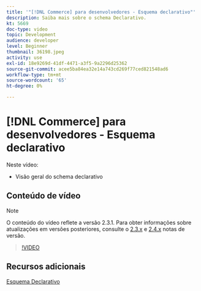 ```yaml
---
title: '"[!DNL Commerce] para desenvolvedores - Esquema declarativo"'
description: Saiba mais sobre o schema Declarativo.
kt: 5669
doc-type: video
topic: Development
audience: developer
level: Beginner
thumbnail: 36198.jpeg
activity: use
exl-id: 18e9269d-41df-4471-a3f5-9a2296d25362
source-git-commit: acee5ba84ea32e14a743cd269f77ced821548ad6
workflow-type: tm+mt
source-wordcount: '65'
ht-degree: 0%

---
```


# [!DNL Commerce] para desenvolvedores - Esquema declarativo

Neste vídeo:

- Visão geral do schema declarativo

## Conteúdo de vídeo

>[!NOTE]
>
>O conteúdo do vídeo reflete a versão 2.3.1. Para obter informações sobre atualizações em versões posteriores, consulte o [ 2.3.x](https://devdocs.magento.com/guides/v2.3/release-notes/bk-release-notes.html) e [2.4.x](https://devdocs.magento.com/guides/v2.4/release-notes/bk-release-notes.html) notas de versão.

>[!VIDEO](https://video.tv.adobe.com/v/36198?quality=12&learn=on)

## Recursos adicionais

[Esquema Declarativo](https://devdocs.magento.com/guides/v2.4/extension-dev-guide/declarative-schema/)
